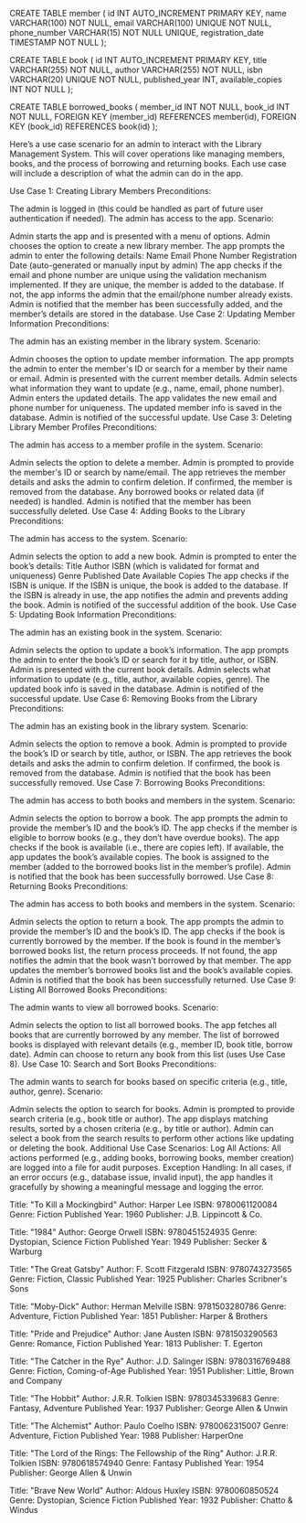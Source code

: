CREATE TABLE member (
id INT AUTO_INCREMENT PRIMARY KEY,
name VARCHAR(100) NOT NULL,
email VARCHAR(100) UNIQUE NOT NULL,
phone_number VARCHAR(15) NOT NULL UNIQUE,
registration_date TIMESTAMP NOT NULL
);

CREATE TABLE book (
id INT AUTO_INCREMENT PRIMARY KEY,
title VARCHAR(255) NOT NULL,
author VARCHAR(255) NOT NULL,
isbn VARCHAR(20) UNIQUE NOT NULL,
published_year INT,
available_copies INT NOT NULL
);

CREATE TABLE borrowed_books (
member_id INT NOT NULL,
book_id INT NOT NULL,
FOREIGN KEY (member_id) REFERENCES member(id),
FOREIGN KEY (book_id) REFERENCES book(id)
);



Here’s a use case scenario for an admin to interact with the Library Management System. This will cover operations like managing members, books, and the process of borrowing and returning books. Each use case will include a description of what the admin can do in the app.

Use Case 1: Creating Library Members
Preconditions:

The admin is logged in (this could be handled as part of future user authentication if needed).
The admin has access to the app.
Scenario:

Admin starts the app and is presented with a menu of options.
Admin chooses the option to create a new library member.
The app prompts the admin to enter the following details:
Name
Email
Phone Number
Registration Date (auto-generated or manually input by admin)
The app checks if the email and phone number are unique using the validation mechanism implemented.
If they are unique, the member is added to the database.
If not, the app informs the admin that the email/phone number already exists.
Admin is notified that the member has been successfully added, and the member’s details are stored in the database.
Use Case 2: Updating Member Information
Preconditions:

The admin has an existing member in the library system.
Scenario:

Admin chooses the option to update member information.
The app prompts the admin to enter the member's ID or search for a member by their name or email.
Admin is presented with the current member details.
Admin selects what information they want to update (e.g., name, email, phone number).
Admin enters the updated details.
The app validates the new email and phone number for uniqueness.
The updated member info is saved in the database.
Admin is notified of the successful update.
Use Case 3: Deleting Library Member Profiles
Preconditions:

The admin has access to a member profile in the system.
Scenario:

Admin selects the option to delete a member.
Admin is prompted to provide the member's ID or search by name/email.
The app retrieves the member details and asks the admin to confirm deletion.
If confirmed, the member is removed from the database.
Any borrowed books or related data (if needed) is handled.
Admin is notified that the member has been successfully deleted.
Use Case 4: Adding Books to the Library
Preconditions:

The admin has access to the system.
Scenario:

Admin selects the option to add a new book.
Admin is prompted to enter the book’s details:
Title
Author
ISBN (which is validated for format and uniqueness)
Genre
Published Date
Available Copies
The app checks if the ISBN is unique.
If the ISBN is unique, the book is added to the database.
If the ISBN is already in use, the app notifies the admin and prevents adding the book.
Admin is notified of the successful addition of the book.
Use Case 5: Updating Book Information
Preconditions:

The admin has an existing book in the system.
Scenario:

Admin selects the option to update a book’s information.
The app prompts the admin to enter the book’s ID or search for it by title, author, or ISBN.
Admin is presented with the current book details.
Admin selects what information to update (e.g., title, author, available copies, genre).
The updated book info is saved in the database.
Admin is notified of the successful update.
Use Case 6: Removing Books from the Library
Preconditions:

The admin has an existing book in the library system.
Scenario:

Admin selects the option to remove a book.
Admin is prompted to provide the book’s ID or search by title, author, or ISBN.
The app retrieves the book details and asks the admin to confirm deletion.
If confirmed, the book is removed from the database.
Admin is notified that the book has been successfully removed.
Use Case 7: Borrowing Books
Preconditions:

The admin has access to both books and members in the system.
Scenario:

Admin selects the option to borrow a book.
The app prompts the admin to provide the member’s ID and the book’s ID.
The app checks if the member is eligible to borrow books (e.g., they don’t have overdue books).
The app checks if the book is available (i.e., there are copies left).
If available, the app updates the book’s available copies.
The book is assigned to the member (added to the borrowed books list in the member’s profile).
Admin is notified that the book has been successfully borrowed.
Use Case 8: Returning Books
Preconditions:

The admin has access to both books and members in the system.
Scenario:

Admin selects the option to return a book.
The app prompts the admin to provide the member’s ID and the book’s ID.
The app checks if the book is currently borrowed by the member.
If the book is found in the member’s borrowed books list, the return process proceeds.
If not found, the app notifies the admin that the book wasn’t borrowed by that member.
The app updates the member’s borrowed books list and the book’s available copies.
Admin is notified that the book has been successfully returned.
Use Case 9: Listing All Borrowed Books
Preconditions:

The admin wants to view all borrowed books.
Scenario:

Admin selects the option to list all borrowed books.
The app fetches all books that are currently borrowed by any member.
The list of borrowed books is displayed with relevant details (e.g., member ID, book title, borrow date).
Admin can choose to return any book from this list (uses Use Case 8).
Use Case 10: Search and Sort Books
Preconditions:

The admin wants to search for books based on specific criteria (e.g., title, author, genre).
Scenario:

Admin selects the option to search for books.
Admin is prompted to provide search criteria (e.g., book title or author).
The app displays matching results, sorted by a chosen criteria (e.g., by title or author).
Admin can select a book from the search results to perform other actions like updating or deleting the book.
Additional Use Case Scenarios:
Log All Actions: All actions performed (e.g., adding books, borrowing books, member creation) are logged into a file for audit purposes.
Exception Handling: In all cases, if an error occurs (e.g., database issue, invalid input), the app handles it gracefully by showing a meaningful message and logging the error.


Title: "To Kill a Mockingbird"
Author: Harper Lee
ISBN: 9780061120084
Genre: Fiction
Published Year: 1960
Publisher: J.B. Lippincott & Co.

Title: "1984"
Author: George Orwell
ISBN: 9780451524935
Genre: Dystopian, Science Fiction
Published Year: 1949
Publisher: Secker & Warburg

Title: "The Great Gatsby"
Author: F. Scott Fitzgerald
ISBN: 9780743273565
Genre: Fiction, Classic
Published Year: 1925
Publisher: Charles Scribner's Sons

Title: "Moby-Dick"
Author: Herman Melville
ISBN: 9781503280786
Genre: Adventure, Fiction
Published Year: 1851
Publisher: Harper & Brothers

Title: "Pride and Prejudice"
Author: Jane Austen
ISBN: 9781503290563
Genre: Romance, Fiction
Published Year: 1813
Publisher: T. Egerton

Title: "The Catcher in the Rye"
Author: J.D. Salinger
ISBN: 9780316769488
Genre: Fiction, Coming-of-Age
Published Year: 1951
Publisher: Little, Brown and Company

Title: "The Hobbit"
Author: J.R.R. Tolkien
ISBN: 9780345339683
Genre: Fantasy, Adventure
Published Year: 1937
Publisher: George Allen & Unwin

Title: "The Alchemist"
Author: Paulo Coelho
ISBN: 9780062315007
Genre: Adventure, Fiction
Published Year: 1988
Publisher: HarperOne

Title: "The Lord of the Rings: The Fellowship of the Ring"
Author: J.R.R. Tolkien
ISBN: 9780618574940
Genre: Fantasy
Published Year: 1954
Publisher: George Allen & Unwin

Title: "Brave New World"
Author: Aldous Huxley
ISBN: 9780060850524
Genre: Dystopian, Science Fiction
Published Year: 1932
Publisher: Chatto & Windus
